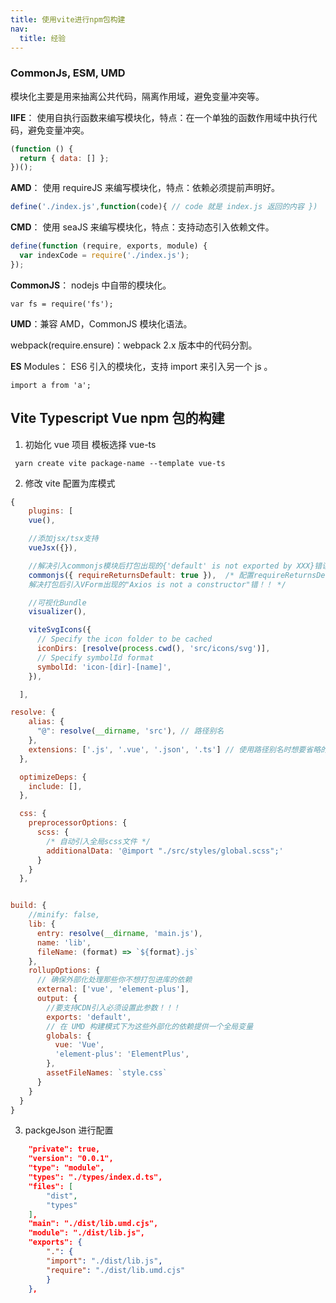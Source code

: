 ```yaml
---
title: 使用vite进行npm包构建
nav:
  title: 经验
---
```


### CommonJs, ESM, UMD

模块化主要是用来抽离公共代码，隔离作用域，避免变量冲突等。

**IIFE**： 使用自执行函数来编写模块化，特点：在一个单独的函数作用域中执行代码，避免变量冲突。

```js
(function () {
  return { data: [] };
})();
```

**AMD**： 使用 requireJS 来编写模块化，特点：依赖必须提前声明好。

```js
define('./index.js',function(code){ // code 就是 index.js 返回的内容 })
```

**CMD**： 使用 seaJS 来编写模块化，特点：支持动态引入依赖文件。

```js
define(function (require, exports, module) {
  var indexCode = require('./index.js');
});
```

**CommonJS**： nodejs 中自带的模块化。

`var fs = require('fs');`

**UMD**：兼容 AMD，CommonJS 模块化语法。

webpack(require.ensure)：webpack 2.x 版本中的代码分割。

**ES** Modules： ES6 引入的模块化，支持 import 来引入另一个 js 。

`import a from 'a';`

## Vite Typescript Vue npm 包的构建

1. 初始化 vue 项目 模板选择 vue-ts

```shell
 yarn create vite package-name --template vue-ts

```

2. 修改 vite 配置为库模式

```js
{
    plugins: [
    vue(),

    //添加jsx/tsx支持
    vueJsx({}),

    //解决引入commonjs模块后打包出现的{'default' is not exported by XXX}错误!!
    commonjs({ requireReturnsDefault: true }),  /* 配置requireReturnsDefault属性，
    解决打包后引入VForm出现的"Axios is not a constructor"错！！ */

    //可视化Bundle
    visualizer(),

    viteSvgIcons({
      // Specify the icon folder to be cached
      iconDirs: [resolve(process.cwd(), 'src/icons/svg')],
      // Specify symbolId format
      symbolId: 'icon-[dir]-[name]',
    }),

  ],

resolve: {
    alias: {
      "@": resolve(__dirname, 'src'), // 路径别名
    },
    extensions: ['.js', '.vue', '.json', '.ts'] // 使用路径别名时想要省略的后缀名，可以自己 增减
  },

  optimizeDeps: {
    include: [],
  },

  css: {
    preprocessorOptions: {
      scss: {
        /* 自动引入全局scss文件 */
        additionalData: '@import "./src/styles/global.scss";'
      }
    }
  },


build: {
    //minify: false,
    lib: {
      entry: resolve(__dirname, 'main.js'),
      name: 'lib',
      fileName: (format) => `${format}.js`
    },
    rollupOptions: {
      // 确保外部化处理那些你不想打包进库的依赖
      external: ['vue', 'element-plus'],
      output: {
        //要支持CDN引入必须设置此参数！！！
        exports: 'default',
        // 在 UMD 构建模式下为这些外部化的依赖提供一个全局变量
        globals: {
          vue: 'Vue',
          'element-plus': 'ElementPlus',
        },
        assetFileNames: `style.css`
      }
    }
  }
}

```

3. packgeJson 进行配置

```json
    "private": true,
    "version": "0.0.1",
    "type": "module",
    "types": "./types/index.d.ts",
    "files": [
        "dist",
        "types"
    ],
    "main": "./dist/lib.umd.cjs",
    "module": "./dist/lib.js",
    "exports": {
        ".": {
        "import": "./dist/lib.js",
        "require": "./dist/lib.umd.cjs"
        }
    },


```
